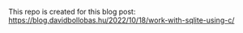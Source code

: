 ﻿This repo is created for this blog post: https://blog.davidbollobas.hu/2022/10/18/work-with-sqlite-using-c/